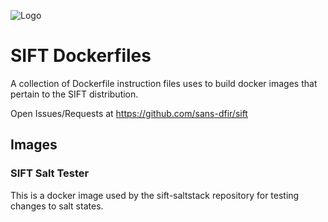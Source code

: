 ![Logo](https://digital-forensics.sans.org/images/sift.png)

# SIFT Dockerfiles

A collection of Dockerfile instruction files uses to build docker images that pertain to the SIFT distribution.

Open Issues/Requests at https://github.com/sans-dfir/sift


## Images

### SIFT Salt Tester

This is a docker image used by the sift-saltstack repository for testing changes to salt states.

